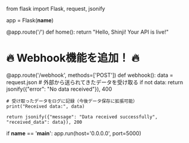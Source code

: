from flask import Flask, request, jsonify

app = Flask(__name__)

@app.route('/')
def home():
    return "Hello, Shinji! Your API is live!"

# 🔥 Webhook機能を追加！ 🔥
@app.route('/webhook', methods=['POST'])
def webhook():
    data = request.json  # 外部から送られてきたデータを受け取る
    if not data:
        return jsonify({"error": "No data received"}), 400

    # 受け取ったデータをログに記録（今後データ保存に拡張可能）
    print("Received data:", data)

    return jsonify({"message": "Data received successfully", "received_data": data}), 200

if __name__ == '__main__':
    app.run(host='0.0.0.0', port=5000)
